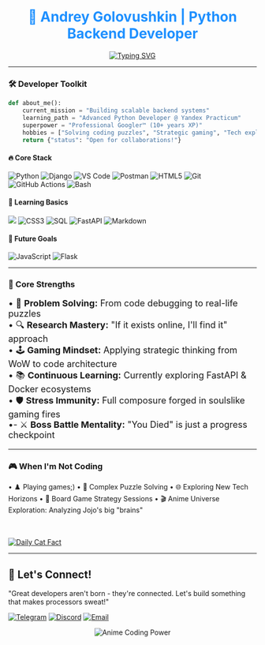 <div align="center">
  
# <a href="https://github.com/Frenky19" style="color: #1e90ff; text-decoration: none">🐍 Andrey Golovushkin | Python Backend Developer</a>

[![Typing SVG](https://readme-typing-svg.demolab.com?font=Fira+Code&size=22&duration=4000&pause=1000&color=1E90FF&width=470&lines=%0A%F0%9F%91%8B%0A%F0%9F%91%8B%20%20+Welcome+to+my+profile!+%0A%F0%9F%91%8B%0A%F0%9F%91%8B;Studying+backend+Python+development;%E2%9C%A8+Always+learning+new+things+%E2%9C%A8)](https://git.io/typing-svg)
</div>

---

### 🛠️ **Developer Toolkit**
```python
def about_me():
    current_mission = "Building scalable backend systems"
    learning_path = "Advanced Python Developer @ Yandex Practicum"
    superpower = "Professional Googler™ (10+ years XP)"
    hobbies = ["Solving coding puzzles", "Strategic gaming", "Tech exploration"]
    return {"status": "Open for collaborations!"}
```

#### 🔥 Core Stack
<p align="left">
  <img src="https://img.shields.io/badge/Python-3776AB?logo=python&logoColor=white" alt="Python">
  <img src="https://img.shields.io/badge/Django-092E20?logo=django&logoColor=white" alt="Django">
  <img src="https://img.shields.io/badge/VS_Code-007ACC?logo=visual-studio-code&logoColor=white" alt="VS Code">
  <img src="https://img.shields.io/badge/Postman-FF6C37?logo=postman&logoColor=white" alt="Postman">
  <img src="https://img.shields.io/badge/HTML5-E34F26?logo=html5&logoColor=white" alt="HTML5">
  <img src="https://img.shields.io/badge/Git-F05032?logo=git&logoColor=white" alt="Git">
  <img src="https://img.shields.io/badge/GitHub_Actions-2088FF?logo=github-actions&logoColor=white" alt="GitHub Actions">
  <img src="https://img.shields.io/badge/Bash-4EAA25?logo=gnu-bash&logoColor=white" alt="Bash">
</p>

#### 🌱 Learning Basics
<p align="left">
  <img src="https://img.shields.io/badge/PyCharm-000000?logo=pycharm&logoColor=white">
  <img src="https://img.shields.io/badge/CSS3-1572B6?logo=css3&logoColor=white" alt="CSS3">
  <img src="https://img.shields.io/badge/SQL-4479A1?logo=postgresql&logoColor=white" alt="SQL">
  <img src="https://img.shields.io/badge/FastAPI-009688?logo=fastapi&logoColor=white" alt="FastAPI">
  <img src="https://img.shields.io/badge/Markdown-000000?logo=markdown&logoColor=white" alt="Markdown">
</p>

#### 🚧 Future Goals
<p align="left">
  <img src="https://img.shields.io/badge/JavaScript-F7DF1E?logo=javascript&logoColor=black" alt="JavaScript">
  <img src="https://img.shields.io/badge/Flask-000000?logo=flask&logoColor=white" alt="Flask">
</p>

---

### 🎯 Core Strengths
<p style="font-size: 18px">
• 🧠 <strong>Problem Solving:</strong> From code debugging to real-life puzzles<br>
• 🔍 <strong>Research Mastery:</strong> "If it exists online, I'll find it" approach<br>  
• 🕹️ <strong>Gaming Mindset:</strong> Applying strategic thinking from WoW to code architecture<br>  
• 📚 <strong>Continuous Learning:</strong> Currently exploring FastAPI & Docker ecosystems<br>  
• 🛡️ <strong>Stress Immunity:</strong> Full composure forged in soulslike gaming fires<br>
•- ⚔️ <strong>Boss Battle Mentality:</strong> "You Died" is just a progress checkpoint<br>
</p>

---

### 🎮 When I'm Not Coding
• ♟️ Playing games;)
• 🧩 Complex Puzzle Solving
• 🌐 Exploring New Tech Horizons
• 🎲 Board Game Strategy Sessions
• 🎬 Anime Universe Exploration: Analyzing Jojo's big "brains"

<br>
<br>

<a href="https://github.com/Frenky19" target="_blank">
  <img src="https://img.shields.io/badge/dynamic/json?url=https://catfact.ninja/fact&query=%24.fact&label=Cat+Fact+%F0%9F%90%88&color=1e90ff&style=for-the-badge&logo=github&logoColor=white&labelFontSize=16&width=500" alt="Daily Cat Fact">
</a>

---

## 💬 Let's Connect!
"Great developers aren't born - they're connected. Let's build something that makes processors sweat!"

[![Telegram](https://img.shields.io/badge/Telegram-@Frenky_19-26A5E4?logo=telegram&logoColor=white&style=flat-square)](https://t.me/Frenky_19)
[![Discord](https://img.shields.io/badge/Discord-nadek0%234870-5865F2?logo=discord&logoColor=white&style=flat-square)](https://discordapp.com/users/nadek0)
[![Email](https://img.shields.io/badge/Email-Write_me-FFA500?logo=gmail&logoColor=white&style=flat-square)](mailto:frenkodetto@yandex.ru)

<div align="center">
  
![Anime Coding Power](https://media4.giphy.com/media/v1.Y2lkPTc5MGI3NjExY2x4bzlsMWU3Y3QwdzlvbnRoaW1uZzk3NTRrcnRwbGUzdmD6cHZnOCZlcD12MV9pbnRlcm5hbF9naWZfYnlfaWQmY3Q9Zw/4N5vB4aErlVtVsywBw/giphy.gif)

</div>
